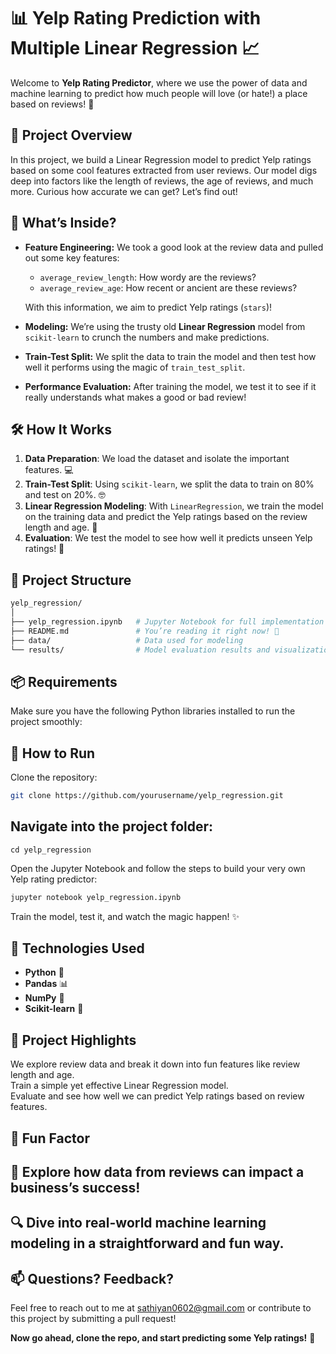 # 📊 Yelp Rating Prediction with Multiple Linear Regression 📈

Welcome to **Yelp Rating Predictor**, where we use the power of data and machine learning to predict how much people will love (or hate!) a place based on reviews! 🌟

## 🚀 Project Overview

In this project, we build a Linear Regression model to predict Yelp ratings based on some cool features extracted from user reviews. Our model digs deep into factors like the length of reviews, the age of reviews, and much more. Curious how accurate we can get? Let’s find out!

## 🧠 What’s Inside?

- **Feature Engineering:** We took a good look at the review data and pulled out some key features:
  - `average_review_length`: How wordy are the reviews?
  - `average_review_age`: How recent or ancient are these reviews?
  
  With this information, we aim to predict Yelp ratings (`stars`)!

- **Modeling:** We’re using the trusty old **Linear Regression** model from `scikit-learn` to crunch the numbers and make predictions.

- **Train-Test Split:** We split the data to train the model and then test how well it performs using the magic of `train_test_split`.

- **Performance Evaluation:** After training the model, we test it to see if it really understands what makes a good or bad review!

## 🛠️ How It Works

1. **Data Preparation**: We load the dataset and isolate the important features. 💻
2. **Train-Test Split**: Using `scikit-learn`, we split the data to train on 80% and test on 20%. 🤓
3. **Linear Regression Modeling**: With `LinearRegression`, we train the model on the training data and predict the Yelp ratings based on the review length and age. 🎯
4. **Evaluation**: We test the model to see how well it predicts unseen Yelp ratings! 🔮

## 📂 Project Structure
```bash
yelp_regression/
│
├── yelp_regression.ipynb   # Jupyter Notebook for full implementation
├── README.md               # You’re reading it right now! 📖
├── data/                   # Data used for modeling
└── results/                # Model evaluation results and visualizations
```
## 📦 Requirements
Make sure you have the following Python libraries installed to run the project smoothly:

## 🔮 How to Run
Clone the repository:

```bash
git clone https://github.com/yourusername/yelp_regression.git
```
## Navigate into the project folder:

```
cd yelp_regression
```

Open the Jupyter Notebook and follow the steps to build your very own Yelp rating predictor:

```bash
jupyter notebook yelp_regression.ipynb
```
Train the model, test it, and watch the magic happen! ✨

## 🤖 Technologies Used
- **Python** 🐍  
- **Pandas** 📊  
- **NumPy** 🔢  
- **Scikit-learn** 🤖  

## 🌟 Project Highlights  
We explore review data and break it down into fun features like review length and age.  
Train a simple yet effective Linear Regression model.  
Evaluate and see how well we can predict Yelp ratings based on review features.

## 🤩 Fun Factor  
## 🚀 Explore how data from reviews can impact a business’s success!  
## 🔍 Dive into real-world machine learning modeling in a straightforward and fun way.

## 📫 Questions? Feedback?  
Feel free to reach out to me at sathiyan0602@gmail.com or contribute to this project by submitting a pull request!

**Now go ahead, clone the repo, and start predicting some Yelp ratings!** 🎉
